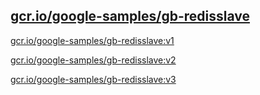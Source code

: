 
[gcr.io/google-samples/gb-redisslave](https://hub.docker.com/r/anjia0532/google-samples.gb-redisslave/tags/)
-----


[gcr.io/google-samples/gb-redisslave:v1](https://hub.docker.com/r/anjia0532/google-samples.gb-redisslave/tags/)


[gcr.io/google-samples/gb-redisslave:v2](https://hub.docker.com/r/anjia0532/google-samples.gb-redisslave/tags/)


[gcr.io/google-samples/gb-redisslave:v3](https://hub.docker.com/r/anjia0532/google-samples.gb-redisslave/tags/)


